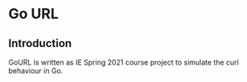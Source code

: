 # Go URL

## Introduction

GoURL is written as IE Spring 2021 course project to simulate the curl behaviour in Go.
